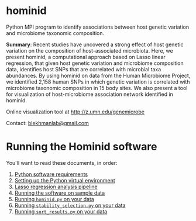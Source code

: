 # hominid
Python MPI program to identify associations between host genetic variation 
and microbiome taxonomic composition.

**Summary**: Recent studies have uncovered a strong effect of host genetic variation on the  composition of host-associated microbiota. Here, we present hominid, a computational approach based on Lasso linear regression, that given host genetic variation and microbiome composition data, identifies host SNPs that are correlated with microbial taxa abundances. By using hominid on data from the Human Microbiome Project, we identified 2,158 human SNPs in which genetic variation is correlated with microbiome taxonomic composition in 15 body sites. We also present a tool for visualization of host-microbiome association network identified in hominid.

Online visualization tool at http://z.umn.edu/genemicrobe

Contact: blekhmanlab@gmail.com

# Running the Hominid software

You'll want to read these documents, in order:

1. [Python software requirements](https://github.com/blekhmanlab/hominid/wiki/Requirements)
2. [Setting up the Python virtual environment](https://github.com/blekhmanlab/hominid/wiki/Set-up-a-virtualenv-on-Linux)
3. [Lasso regression analysis pipeline](https://github.com/blekhmanlab/hominid/wiki/Lasso-Regression-Analysis-Pipeline)
4. [Running the software on sample data](https://github.com/blekhmanlab/hominid/wiki/Running-software-on-sample-data)
5. [Running `hominid.py` on your data](https://github.com/blekhmanlab/hominid/wiki/Running-hominid-on-your-data)
6. [Running `stability_selection.py` on your data](https://github.com/blekhmanlab/hominid/wiki/Running-stability-selection-on-your-data)
7. [Running `sort_results.py` on your data](https://github.com/blekhmanlab/hominid/wiki/Running-sort-results-on-your-data)
